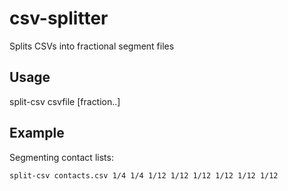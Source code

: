 csv-splitter
============

Splits CSVs into fractional segment files

Usage
-----
split-csv csvfile [fraction..]

Example
-------
Segmenting contact lists:

```
split-csv contacts.csv 1/4 1/4 1/12 1/12 1/12 1/12 1/12 1/12
```
